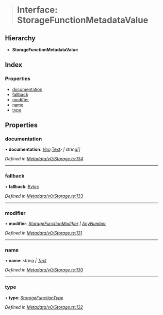 > # Interface: StorageFunctionMetadataValue

## Hierarchy

* **StorageFunctionMetadataValue**

## Index

### Properties

* [documentation](_metadata_v0_storage_.storagefunctionmetadatavalue.md#documentation)
* [fallback](_metadata_v0_storage_.storagefunctionmetadatavalue.md#fallback)
* [modifier](_metadata_v0_storage_.storagefunctionmetadatavalue.md#modifier)
* [name](_metadata_v0_storage_.storagefunctionmetadatavalue.md#name)
* [type](_metadata_v0_storage_.storagefunctionmetadatavalue.md#type)

## Properties

###  documentation

• **documentation**: *[Vec](../classes/_codec_vec_.vec.md)‹*[Text](../classes/_primitive_text_.text.md)*› | string[]*

*Defined in [Metadata/v0/Storage.ts:134](https://github.com/polkadot-js/api/blob/411d432/packages/types/src/Metadata/v0/Storage.ts#L134)*

___

###  fallback

• **fallback**: *[Bytes](../classes/_primitive_bytes_.bytes.md)*

*Defined in [Metadata/v0/Storage.ts:133](https://github.com/polkadot-js/api/blob/411d432/packages/types/src/Metadata/v0/Storage.ts#L133)*

___

###  modifier

• **modifier**: *[StorageFunctionModifier](../classes/_metadata_v0_storage_.storagefunctionmodifier.md) | [AnyNumber](../modules/_types_.md#anynumber)*

*Defined in [Metadata/v0/Storage.ts:131](https://github.com/polkadot-js/api/blob/411d432/packages/types/src/Metadata/v0/Storage.ts#L131)*

___

###  name

• **name**: *string | [Text](../classes/_primitive_text_.text.md)*

*Defined in [Metadata/v0/Storage.ts:130](https://github.com/polkadot-js/api/blob/411d432/packages/types/src/Metadata/v0/Storage.ts#L130)*

___

###  type

• **type**: *[StorageFunctionType](../classes/_metadata_v0_storage_.storagefunctiontype.md)*

*Defined in [Metadata/v0/Storage.ts:132](https://github.com/polkadot-js/api/blob/411d432/packages/types/src/Metadata/v0/Storage.ts#L132)*